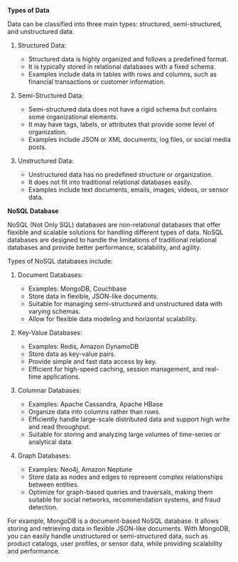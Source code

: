 **Types of Data**

Data can be classified into three main types: structured, semi-structured, and unstructured data.

1. Structured Data:
   - Structured data is highly organized and follows a predefined format.
   - It is typically stored in relational databases with a fixed schema.
   - Examples include data in tables with rows and columns, such as financial transactions or customer information.

2. Semi-Structured Data:
   - Semi-structured data does not have a rigid schema but contains some organizational elements.
   - It may have tags, labels, or attributes that provide some level of organization.
   - Examples include JSON or XML documents, log files, or social media posts.

3. Unstructured Data:
   - Unstructured data has no predefined structure or organization.
   - It does not fit into traditional relational databases easily.
   - Examples include text documents, emails, images, videos, or sensor data.

**NoSQL Database**

NoSQL (Not Only SQL) databases are non-relational databases that offer flexible and scalable solutions for handling different types of data. NoSQL databases are designed to handle the limitations of traditional relational databases and provide better performance, scalability, and agility.

Types of NoSQL databases include:

1. Document Databases:
   - Examples: MongoDB, Couchbase
   - Store data in flexible, JSON-like documents.
   - Suitable for managing semi-structured and unstructured data with varying schemas.
   - Allow for flexible data modeling and horizontal scalability.

2. Key-Value Databases:
   - Examples: Redis, Amazon DynamoDB
   - Store data as key-value pairs.
   - Provide simple and fast data access by key.
   - Efficient for high-speed caching, session management, and real-time applications.

3. Columnar Databases:
   - Examples: Apache Cassandra, Apache HBase
   - Organize data into columns rather than rows.
   - Efficiently handle large-scale distributed data and support high write and read throughput.
   - Suitable for storing and analyzing large volumes of time-series or analytical data.

4. Graph Databases:
   - Examples: Neo4j, Amazon Neptune
   - Store data as nodes and edges to represent complex relationships between entities.
   - Optimize for graph-based queries and traversals, making them suitable for social networks, recommendation systems, and fraud detection.

For example, MongoDB is a document-based NoSQL database. It allows storing and retrieving data in flexible JSON-like documents. With MongoDB, you can easily handle unstructured or semi-structured data, such as product catalogs, user profiles, or sensor data, while providing scalability and performance.
